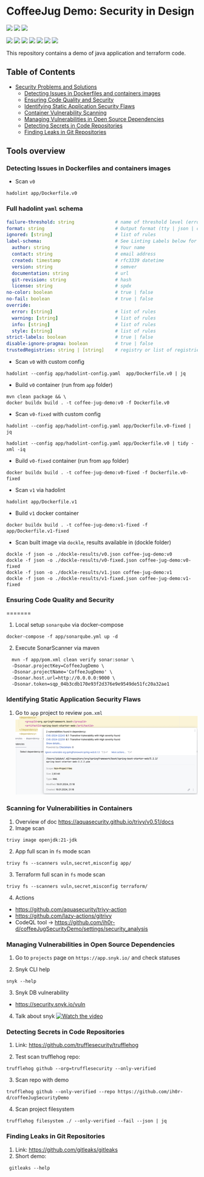 # CoffeeJug Demo: Security in Design

![](https://img.shields.io/badge/Language-Java-informational?style=flat&logo=java&logoColor=white&color=2bbc8a)
![](https://img.shields.io/badge/Tools-Terraform-informational?style=flat&logo=java&logoColor=white&color=2bbc8a)
![](https://img.shields.io/badge/Tools-Maven-informational?style=flat&logo=apache-maven&logoColor=white&color=2bbc8a)

![](https://img.shields.io/badge/Tools-Hadolint-informational?style=flat&logo=hadolint&logoColor=white&color=2bbc8a)
![](https://img.shields.io/badge/Tools-Checkmarx-informational?style=flat&logo=checkmarx&logoColor=white&color=2bbc8a)
![](https://img.shields.io/badge/Tools-SonarQube-informational?style=flat&logo=sonarqube&logoColor=white&color=2bbc8a)
![](https://img.shields.io/badge/Tools-Trivy-informational?style=flat&logo=trivy&logoColor=white&color=2bbc8a)
![](https://img.shields.io/badge/Tools-Snyk-informational?style=flat&logo=snyk&logoColor=white&color=2bbc8a)
![](https://img.shields.io/badge/Tools-TruffleHog-informational?style=flat&logo=trufflehog&logoColor=white&color=2bbc8a)
![](https://img.shields.io/badge/Tools-Gitleaks-informational?style=flat&logo=gitleaks&logoColor=white&color=2bbc8a)


This repository contains a demo of java application and terraform code.

## Table of Contents

- [Security Problems and Solutions](#application)
  - [Detecting Issues in Dockerfiles and containers images](#hadolint_dockle)
  - [Ensuring Code Quality and Security](#sonarqube)
  - [Identifying Static Application Security Flaws](#checkmarks)
  - [Container Vulnerability Scanning](#trivy)
  - [Managing Vulnerabilities in Open Source Dependencies](#snyk)
  - [Detecting Secrets in Code Repositories](#trufflehog)
  - [Finding Leaks in Git Repositories](#gitleaks)

## Tools overview

### Detecting Issues in Dockerfiles and containers images

* Scan `v0`
```shell
hadolint app/Dockerfile.v0
```

### Full hadolint `yaml` schema
```yaml
failure-threshold: string               # name of threshold level (error | warning | info | style | ignore | none)
format: string                          # Output format (tty | json | checkstyle | codeclimate | gitlab_codeclimate | gnu | codacy)
ignored: [string]                       # list of rules
label-schema:                           # See Linting Labels below for specific label-schema details
  author: string                        # Your name
  contact: string                       # email address
  created: timestamp                    # rfc3339 datetime
  version: string                       # semver
  documentation: string                 # url
  git-revision: string                  # hash
  license: string                       # spdx
no-color: boolean                       # true | false
no-fail: boolean                        # true | false
override:
  error: [string]                       # list of rules
  warning: [string]                     # list of rules
  info: [string]                        # list of rules
  style: [string]                       # list of rules
strict-labels: boolean                  # true | false
disable-ignore-pragma: boolean          # true | false
trustedRegistries: string | [string]    # registry or list of registries
```

* Scan `v0` with custom config
```shell
hadolint --config app/hadolint-config.yaml  app/Dockerfile.v0 | jq
```

* Build `v0` container (run from `app` folder)
```shell
mvn clean package && \
docker buildx build . -t coffee-jug-demo:v0 -f Dockerfile.v0 
```

* Scan `v0-fixed` with custom config
```shell
hadolint --config app/hadolint-config.yaml app/Dockerfile.v0-fixed | jq
```
```shell
hadolint --config app/hadolint-config.yaml app/Dockerfile.v0 | tidy -xml -iq
```

* Build `v0-fixed` container (run from `app` folder)
```shell
docker buildx build . -t coffee-jug-demo:v0-fixed -f Dockerfile.v0-fixed
```

* Scan `v1` via hadolint
```shell
hadolint app/Dockerfile.v1
```

* Build `v1` docker container
```shell
docker buildx build . -t coffee-jug-demo:v1-fixed -f app/Dockerfile.v1-fixed
```

* Scan built image via `dockle`, results available in (dockle folder)
```shell
dockle -f json -o ./dockle-results/v0.json coffee-jug-demo:v0
dockle -f json -o ./dockle-results/v0-fixed.json coffee-jug-demo:v0-fixed
dockle -f json -o ./dockle-results/v1.json coffee-jug-demo:v1
dockle -f json -o ./dockle-results/v1-fixed.json coffee-jug-demo:v1-fixed
```

### Ensuring Code Quality and Security
=======

1. Local setup `sonarqube` via docker-compose
```shell
docker-compose -f app/sonarqube.yml up -d
```

2. Execute SonarScanner via maven
```shell
  mvn -f app/pom.xml clean verify sonar:sonar \
  -Dsonar.projectKey=CoffeeJugDemo \
  -Dsonar.projectName='CoffeeJugDemo' \
  -Dsonar.host.url=http://0.0.0.0:9000 \
  -Dsonar.token=sqp_04b3cdb170e93f2d376e9e9549de51fc20a32ae1
```

### Identifying Static Application Security Flaws

1. Go to `app` project to review `pom.xml`
   ![alt text](images/checkmarks-info.png)


### Scanning for Vulnerabilities in Containers
1. Overview of doc https://aquasecurity.github.io/trivy/v0.51/docs
2. Image scan
```shell
trivy image openjdk:21-jdk
```

2. App full scan in `fs` mode scan
```shell
trivy fs --scanners vuln,secret,misconfig app/
```

3. Terraform full scan in `fs` mode scan
```shell
trivy fs --scanners vuln,secret,misconfig terraform/
```

4. Actions
* https://github.com/aquasecurity/trivy-action
* https://github.com/lazy-actions/gitrivy
* CodeQL tool -> https://github.com/ih0r-d/coffeeJugSecurityDemo/settings/security_analysis


### Managing Vulnerabilities in Open Source Dependencies

1. Go to `projects` page on `https://app.snyk.io/` and check statuses

2. Snyk CLI help
```shell
snyk --help
```
3. Snyk DB vulnerability
* https://security.snyk.io/vuln

4. Talk about snyk
[![Watch the video](https://i.ytimg.com/vi/BQWesBxbqWQ/hq720.jpg?sqp=-oaymwEcCNAFEJQDSFXyq4qpAw4IARUAAIhCGAFwAcABBg==&rs=AOn4CLBsBBxzmLGJL-HKIqmln8Ice9PiEg)](https://www.youtube.com/watch?v=BQWesBxbqWQ)

### Detecting Secrets in Code Repositories
1. Link: https://github.com/trufflesecurity/trufflehog

2. Test scan trufflehog repo:
```shell
trufflehog github --org=trufflesecurity --only-verified
```

3. Scan repo with demo
```shell
trufflehog github --only-verified --repo https://github.com/ih0r-d/coffeeJugSecurityDemo 
```

4. Scan project filesystem
```shell
trufflehog filesystem ./ --only-verified --fail --json | jq 
```

### Finding Leaks in Git Repositories
1. Link: https://github.com/gitleaks/gitleaks
2. Short demo:
```shell
 gitleaks --help
```
